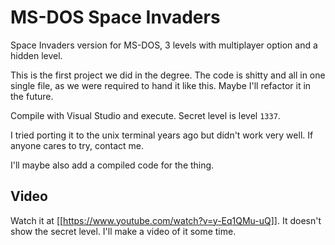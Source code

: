 MS-DOS Space Invaders
=====================

Space Invaders version for MS-DOS, 3 levels with multiplayer option and a hidden level.


This is the first project we did in the degree. The code is shitty and all in one single file, as
we were required to hand it like this. Maybe I'll refactor it in the future.

Compile with Visual Studio and execute. Secret level is level ```1337```.

I tried porting it to the unix terminal years ago but didn't work very well. If anyone cares to try,
contact me.

I'll maybe also add a compiled code for the thing.


Video
-----

Watch it at [[https://www.youtube.com/watch?v=y-Eq1QMu-uQ]]. It doesn't show the secret level. I'll make a video of it some time.
